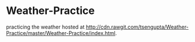 # Weather-Practice

practicing the weather hosted at http://cdn.rawgit.com/tsengupta/Weather-Practice/master/Weather-Practice/index.html.
